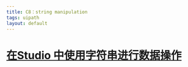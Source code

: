 ```yaml
---
title: C8：string manipulation
tags: uipath
layout: default
---
```


# [在Studio 中使用字符串进行数据操作](https://cloud.uipath.com/meisen/academy_/courses/%E5%9C%A8-studio-%E4%B8%AD%E4%BD%BF%E7%94%A8%E5%AD%97%E7%AC%A6%E4%B8%B2%E8%BF%9B%E8%A1%8C%E6%95%B0%E6%8D%AE%E6%93%8D%E4%BD%9C)